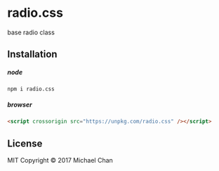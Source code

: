 # radio.css
base radio class

## Installation
##### node
```
npm i radio.css
```

##### browser
```html
<script crossorigin src="https://unpkg.com/radio.css" /></script>
```

## License
MIT
Copyright &copy; 2017 Michael Chan
